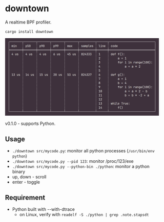 # downtown

A realtime BPF profiler.

```
cargo install downtown
```

![](./screenshot.png)

v0.1.0 - supports Python.

## Usage
- `./downtown src/mycode.py`: monitor all python processes (`/usr/bin/env python`)
- `./downtown src/mycode.py --pid 123`: monitor /proc/123/exe
- `./downtown src/mycode.py --python-bin ./python`: monitor a python binary
- up, down - scroll
- enter - toggle

## Requirement
- Python built with --with-dtrace
    - on Linux, verify with `readelf -S ./python | grep .note.stapsdt`
